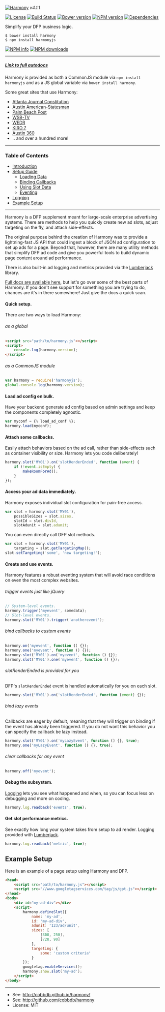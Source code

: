 [![Harmony](http://i.imgur.com/DP1OvVj.png)](https://cobbdb.github.io/harmony)
*v4.1.1*

[![License](https://img.shields.io/npm/l/postscribe.svg)](http://npmjs.com/package/postscribe)
[![Build Status](https://travis-ci.org/cobbdb/harmony.svg?branch=4.1.1)](https://travis-ci.org/cobbdb/harmony)
[![Bower version](https://badge.fury.io/bo/harmony.svg)](http://badge.fury.io/bo/harmony)
[![NPM version](https://badge.fury.io/js/harmonyjs.svg)](http://badge.fury.io/js/harmonyjs)
[![Dependencies](https://img.shields.io/david/dev/cobbdb/harmony.svg)](./package.json)

Simplify your DFP business logic.

    $ bower install harmony
    $ npm install harmonyjs

[![NPM info](https://nodei.co/npm/harmonyjs.png?stars=true&downloads=true)](https://nodei.co/npm-dl/harmonyjs/)
[![NPM downloads](https://nodei.co/npm-dl/harmonyjs.png?months=6&height=2)](https://nodei.co/npm-dl/harmonyjs/)

-------------
##### [Link to full autodocs](https://cobbdb.github.io/harmony/4.1.1)

Harmony is provided as both a CommonJS module via `npm install harmonyjs`
and as a JS global variable via `bower install harmony`.

Some great sites that use Harmony:
* [Atlanta Journal Constitution](http://www.ajc.com)
* [Austin American-Statesman](http://www.statesman.com)
* [Palm Beach Post](http://www.palmbeachpost.com)
* [WSB-TV](http://www.wsbtv.com)
* [WEDR](http://www.wedr.com)
* [KIRO 7](http://www.kirotv.com)
* [Austin 360](http://www.austin360.com)
* .. and over a hundred more!

-------------
### Table of Contents
* [Introduction](#intro)
* [Setup Guide](#intro-setup)
  * [Loading Data](#loading)
  * [Binding Callbacks](#callbacks)
  * [Using Slot Data](#data)
  * [Eventing](#eventing)
* [Logging](#logging)
* [Example Setup](#ex-setup)

-------------
<a name="intro"></a>
Harmony is a DFP supplement meant for large-scale enterprise advertising systems.
There are methods to help you quickly create new ad slots, adjust targeting on
the fly, and attach side-effects.

The original purpose behind the creation of Harmony was to provide a
lightning-fast JS API that could ingest a block of JSON ad configuration
to set up ads for a page. Beyond that, however, there are many utility
methods that simplify DFP ad code and give you powerful tools to build
dynamic page content around ad performance.

There is also built-in ad logging and metrics provided via the
[Lumberjack](https://github.com/cobbdb/lumberjack) library.

[Full docs are available here](https://cobbdb.github.io/harmony/4.1.1), but
let's go over some of the best parts
of Harmony. If you don't see support for something you are trying to do,
chances are it's in there somewhere! Just give the docs a quick scan.

<a name="intro-setup"></a>
#### Quick setup.
There are two ways to load Harmony:

###### as a global
```html
<script src="path/to/harmony.js"></script>
<script>
    console.log(harmony.version);
</script>
```

###### as a CommonJS module
```javascript
var harmony = require('harmonyjs');
global.console.log(harmony.version);
```

<a name="loading"></a>
#### Load ad config en bulk.
Have your backend generate ad config based on admin settings and
keep the components completely agnostic.
```javascript
var myconf = {% load_ad_conf %};
harmony.load(myconf);
```

<a name="callbacks"></a>
#### Attach some callbacks.
Easily attach behaviors based on the ad call, rather than side-effects
such as container visibility or size. Harmony lets you code deliberately!
```javascript
harmony.slot('MY01').on('slotRenderEnded', function (event) {
    if (!event.isEmpty) {
        makeRoomForAd();
    }
});
```

<a name="data"></a>
#### Access your ad data immediately.
Harmony exposes individual slot configuration for pain-free access.
```javascript
var slot = harmony.slot('MY01'),
    possibleSizes = slot.sizes,
    slotId = slot.divId,
    slotAdunit = slot.adunit;
```
You can even directly call DFP slot methods.
```javascript
var slot = harmony.slot('MY01'),
    targeting = slot.getTargetingMap();
slot.setTargeting('some', 'new targeting!');
```

<a name="eventing"></a>
#### Create and use events.
Harmony features a robust eventing system that will avoid race conditions
on even the most complex websites.

###### trigger events just like jQuery
```javascript
// System-level events.
harmony.trigger('myevent', somedata);
// Slot-level events.
harmony.slot('MY01').trigger('anotherevent');
```

###### bind callbacks to custom events
```javascript
harmony.on('myevent', function () {});
harmony.one('myevent', function () {});
harmony.slot('MY01').on('myevent', function () {});
harmony.slot('MY01').one('myevent', function () {});
```

###### slotRenderEnded is provided for you
DFP's `slotRenderEnded` event is handled automatically for you
on each slot.
```javascript
harmony.slot('MY01').on('slotRenderEnded', function (event) {});
```

###### bind lazy events
Callbacks are eager by default, meaning that they will trigger
on binding if the event has already been triggered. If you do not
want this behavior you can specify the callback be lazy instead.
```javascript
harmony.slot('MY01').on('myLazyEvent', function () {}, true);
harmony.one('myLazyEvent', function () {}, true);
```

###### clear callbacks for any event
```javascript
harmony.off('myevent');
```

<a name="logging"></a>
#### Debug the subsystem.
[Logging](http://cobbdb.github.io/lumberjack) lets you see what happened and when, so you can focus less
on debugging and more on coding.
```javascript
harmony.log.readback('events', true);
```

#### Get slot performance metrics.
See exactly how long your system takes from setup to ad render.
Logging provided with [Lumberjack](http://cobbdb.github.io/lumberjack).
```javascript
harmony.log.readback('metric', true);
```

<a name="ex-setup"></a>
## Example Setup
Here is an example of a page setup using Harmony and DFP.
```html
<head>
    <script src="path/to/harmony.js"></script>
    <script src="//www.googletagservices.com/tag/js/gpt.js"></script>
</head>
<body>
    <div id="my-ad-div"></div>
    <script>
        harmony.defineSlot({
            name: 'my-ad',
            id: 'my-ad-div',
            adunit: '123/ad/unit',
            sizes: [
                [300, 250],
                [728, 90]
            ],
            targeting: {
                some: 'custom criteria'
            }
        });
        googletag.enableServices();
        harmony.show.slot('my-ad');
    </script>
</body>
```

---------
* See: http://cobbdb.github.io/harmony/
* See: http://github.com/cobbdb/harmony
* License: MIT
